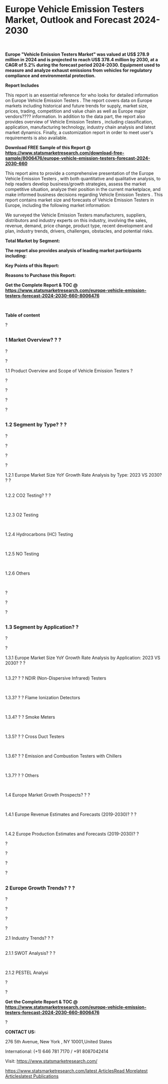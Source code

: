 <h1>Europe Vehicle Emission Testers Market, Outlook and Forecast 2024-2030</h1><br/><p><strong>Europe "Vehicle Emission Testers Market" was valued at US$ 278.9 million in 2024 and is projected to reach US$ 378.4 million by 2030, at a <strong>CAGR</strong> of 5.2% during the forecast period 2024-2030. Equipment used to measure and analyze exhaust emissions from vehicles for regulatory compliance and environmental protection.</strong></p>
 
 
 
 <p><strong>Report Includes</strong></p>
 
 
 
 <p>This report is an essential reference for who looks for detailed information on Europe Vehicle Emission Testers . The report covers data on Europe markets including historical and future trends for supply, market size, prices, trading, competition and value chain as well as Europe major vendors???? information. In addition to the data part, the report also provides overview of Vehicle Emission Testers , including classification, application, manufacturing technology, industry chain analysis and latest market dynamics. Finally, a customization report in order to meet user&#39;s requirements is also available.</p>
 
 
 
 <p><strong>Download FREE Sample of this Report @ <a href="https://www.statsmarketresearch.com/download-free-sample/8006476/europe-vehicle-emission-testers-forecast-2024-2030-660">https://www.statsmarketresearch.com/download-free-sample/8006476/europe-vehicle-emission-testers-forecast-2024-2030-660</a></strong></p>
 
 
 
 <p>This report aims to provide a comprehensive presentation of the Europe Vehicle Emission Testers , with both quantitative and qualitative analysis, to help readers develop business/growth strategies, assess the market competitive situation, analyze their position in the current marketplace, and make informed business decisions regarding Vehicle Emission Testers . This report contains market size and forecasts of Vehicle Emission Testers in Europe, including the following market information:</p>
 
 
 
 <p>We surveyed the Vehicle Emission Testers manufacturers, suppliers, distributors and industry experts on this industry, involving the sales, revenue, demand, price change, product type, recent development and plan, industry trends, drivers, challenges, obstacles, and potential risks.</p>
 
 
 
 <p><strong>Total Market by Segment:</strong></p>
 
 
 
 <p><strong>The report also provides analysis of leading market participants including:</strong></p>
 
 
 
 <p><span style="font-size:14px"><strong>Key Points of this Report:</strong></span></p>
 
 
 
 <p><span style="font-size:14px"><strong>Reasons to Purchase this Report:</strong></span></p>
 
 
 
 <div><b>Get the Complete Report & TOC @ <a href="https://www.statsmarketresearch.com/europe-vehicle-emission-testers-forecast-2024-2030-660-8006476">https://www.statsmarketresearch.com/europe-vehicle-emission-testers-forecast-2024-2030-660-8006476</a></b></div>
 
 
 
 <p><br />
 
 <b>Table of content</b></p>
 
 
 
 <p>? </p>
 
 
 
 <h2><span style="font-size:16px"><strong>1 Market Overview? ? ? </strong></span></h2>
 
 
 
 <p>? </p>
 
 
 
 <p>? </p>
 
 
 
 <p>1.1 Product Overview and Scope of Vehicle Emission Testers ? </p>
 
 
 
 <p>? </p>
 
 
 
 <p>? </p>
 
 
 
 <p>? </p>
 
 
 
 <p>? </p>
 
 
 
 <h2><strong><span style="font-size:16px">1.2 Segment by Type? ? ? </span></strong></h2>
 
 
 
 <p>? </p>
 
 
 
 <p>? </p>
 
 
 
 <p>? </p>
 
 
 
 <p>? </p>
 
 
 
 <p>1.2.1 Europe Market Size YoY Growth Rate Analysis by Type: 2023 VS 2030? ? ? <br />
 
 <br />
 
 1.2.2 CO2 Testing? ? ? <br />
 
 <br />
 
 1.2.3 O2 Testing<br />
 
 <br />
 
 1.2.4 Hydrocarbons (HC) Testing<br />
 
 <br />
 
 1.2.5 NO Testing<br />
 
 <br />
 
 1.2.6 Others<br />
 
 <br />
 
 ? </p>
 
 
 
 <p>? </p>
 
 
 
 <p>? </p>
 
 
 
 <h2><span style="font-size:16px"><strong>1.3 Segment by Application? ? </strong></span></h2>
 
 
 
 <p>? </p>
 
 
 
 <p>? </p>
 
 
 
 <p>1.3.1 Europe Market Size YoY Growth Rate Analysis by Application: 2023 VS 2030? ? ? <br />
 
 <br />
 
 1.3.2? ? ? NDIR (Non-Dispersive Infrared) Testers<br />
 
 <br />
 
 1.3.3? ? ? Flame Ionization Detectors<br />
 
 <br />
 
 1.3.4? ? ? Smoke Meters<br />
 
 <br />
 
 1.3.5? ? ? Cross Duct Testers<br />
 
 <br />
 
 1.3.6? ? ? Emission and Combustion Testers with Chillers<br />
 
 <br />
 
 1.3.7? ? ? Others<br />
 
 <br />
 
 1.4 Europe Market Growth Prospects? ? ? <br />
 
 <br />
 
 1.4.1 Europe Revenue Estimates and Forecasts (2019-2030)? ? ? <br />
 
 <br />
 
 1.4.2 Europe Production Estimates and Forecasts (2019-2030)? ? </p>
 
 
 
 <p>? </p>
 
 
 
 <p>? </p>
 
 
 
 <p>? </p>
 
 
 
 <p>? </p>
 
 
 
 <h2><span style="font-size:16px"><strong>2 Europe Growth Trends? ? ? </strong></span></h2>
 
 
 
 <p>? </p>
 
 
 
 <p>? </p>
 
 
 
 <p>? </p>
 
 
 
 <p>? </p>
 
 
 
 <p>2.1 Industry Trends? ? ? <br />
 
 <br />
 
 2.1.1 SWOT Analysis? ? ? <br />
 
 <br />
 
 2.1.2 PESTEL Analysi</p>
 
 
 
 <p>? </p>
 
 
 
 <p>? </p>
 
 
 
 <div><b>Get the Complete Report & TOC @ <a href="https://www.statsmarketresearch.com/europe-vehicle-emission-testers-forecast-2024-2030-660-8006476">https://www.statsmarketresearch.com/europe-vehicle-emission-testers-forecast-2024-2030-660-8006476</a></b></div>
 
 
 
 <p>? </p>
 
 
 
 <p><b>CONTACT US:</b><br />
 
 276 5th Avenue, New York , NY 10001,United States<br />
 
 International: (+1) 646 781 7170 / +91 8087042414<br />
 
 Visit: <a href="https://www.statsmarketresearch.com/">https://www.statsmarketresearch.com/</a><br />
 
 <a href="https://gyeongbokgung.com">https://www.statsmarketresearch.com/</a><a href="https://hallyeomaritime.com">latest Articles</a><a href="https://jingwansa.com">Read More</a><a href="https://nguoiviet.jp/">latest Articles</a><a href="https://www.intelmarketresearch.com/">latest Publications</a></p>